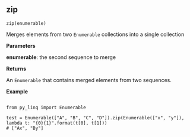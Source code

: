 ## zip

`zip(enumerable)`

Merges elements from two `Enumerable` collections into a single collection

**Parameters**

__enumerable__: the second sequence to merge

**Returns**

An `Enumerable` that contains merged elements from two sequences.

**Example**

<pre><code>
from py_linq import Enumerable

test = Enumerable(["A", "B", "C", "D"]).zip(Enumerable(["x", "y"]), lambda t: "{0}{1}".format(t[0], t[1]))
# ["Ax", "By"]
</code></pre>